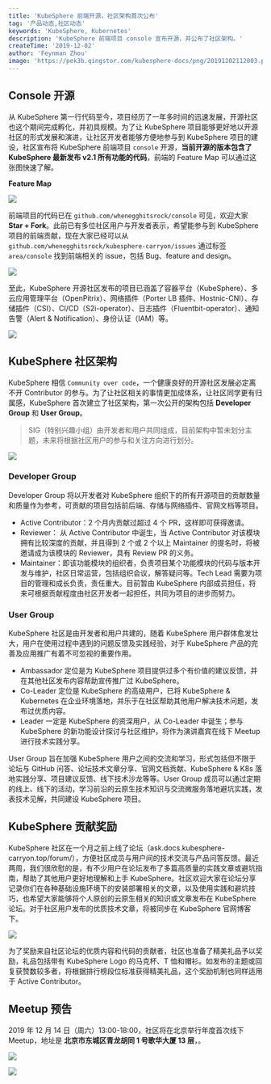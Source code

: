 ```yaml
---
title: 'KubeSphere 前端开源，社区架构首次公布'
tag: '产品动态,社区动态'
keywords: 'KubeSphere, Kubernetes'
description: 'KubeSphere 前端项目 console 宣布开源，并公布了社区架构。'
createTime: '2019-12-02'
author: 'Feynman Zhou'
image: 'https://pek3b.qingstor.com/kubesphere-docs/png/20191202112003.png'
---
```


## Console 开源

从 KubeSphere 第一行代码至今，项目经历了一年多时间的迅速发展，开源社区也这个期间完成孵化，并初具规模。为了让 KubeSphere 项目能够更好地以开源社区的形式发展和演进，让社区开发者能够方便地参与到 KubeSphere 项目的建设，社区宣布将 KubeSphere 前端项目 `console` 开源，**当前开源的版本包含了 KubeSphere 最新发布 v2.1 所有功能的代码**，前端的 Feature Map 可以通过这张图快速了解。

**Feature Map**

![](https://pek3b.qingstor.com/kubesphere-docs/png/20191202112003.png)

前端项目的代码已在 `github.com/whenegghitsrock/console` 可见，欢迎大家 **Star + Fork**。此前已有多位社区用户与开发者表示，希望能参与到 KubeSphere 项目的前端贡献，现在大家已经可以从 `github.com/whenegghitsrock/kubesphere-carryon/issues` 通过标签 `area/console` 找到前端相关的 issue，包括 Bug、feature and design。

![](https://pek3b.qingstor.com/kubesphere-docs/png/20191202111750.png)


至此，KubeSphere 开源社区发布的项目已涵盖了容器平台（KubeSphere）、多云应用管理平台（OpenPitrix）、网络插件（Porter LB 插件、Hostnic-CNI）、存储插件（CSI）、CI/CD（S2i-operator）、日志插件（Fluentbit-operator）、通知告警（Alert & Notification）、身份认证（IAM）等。


![](https://pek3b.qingstor.com/kubesphere-docs/png/20191202104556.png)

## KubeSphere 社区架构

KubeSphere 相信 `Community over code`，一个健康良好的开源社区发展必定离不开 Contributor 的参与。为了让社区相关的事情更加成体系，让社区同学更有归属感，KubeSphere 首次建立了社区架构，第一次公开的架构包括 **Developer Group** 和 **User Group**。

> SIG（特别兴趣小组）由开发者和用户共同组成，目前架构中暂未划分主题，未来将根据社区用户的参与和关注方向进行划分。

![](https://pek3b.qingstor.com/kubesphere-docs/png/20191202150115.png)

### Developer Group

Developer Group 将以开发者对 KubeSphere 组织下的所有开源项目的贡献数量和质量作为参考，可贡献的项目包括前后端、存储与网络插件、官网文档等项目。


- Active Contributor：2 个月内贡献过超过 4 个 PR，这样即可获得邀请。
- Reviewer： 从 Active Contributor 中诞生，当 Active Contributor 对该模块拥有比较深度的贡献，并且得到 2 个或 2 个以上 Maintainer 的提名时，将被邀请成为该模块的 Reviewer，具有 Review PR 的义务。
- Maintainer：即该功能模块的组织者，负责项目某个功能模块的代码与版本开发与维护，社区日常运营，包括组织会议，解答疑问等。Tech Lead 需要为项目的管理和成长负责，责任重大。目前暂由 KubeSphere 内部成员担任，将来可根据贡献程度由社区开发者一起担任，共同为项目的进步而努力。

### User Group

KubeSphere 社区是由开发者和用户共建的，随着 KubeSphere 用户群体愈发壮大，用户在使用过程中遇到的问题反馈及实践经验，对于 KubeSphere 产品的完善及应用推广有着不可忽视的重要作用。


- Ambassador 定位是为 KubeSphere 项目提供过多个有价值的建议反馈，并在其他社区发布内容帮助宣传推广过 KubeSphere。
- Co-Leader 定位是 KubeSphere 的高级用户，已将 KubeSphere & Kubernetes 在企业环境落地，并乐于在社区帮助其他用户解决技术问题，发布过优质内容。
- Leader 一定是 KubeSphere 的资深用户，从 Co-Leader 中诞生；参与 KubeSphere 的新功能设计探讨与社区维护，将作为演讲嘉宾在线下 Meetup 进行技术实践分享。


User Group 旨在加强 KubeSphere 用户之间的交流和学习，形式包括但不限于论坛与 GitHub 问答、论坛技术文章分享、官网文档贡献、KubeSphere & K8s 落地实践分享、项目建议反馈、线下技术沙龙等等。User Group 成员可以通过定期的线上、线下的活动，学习前沿的云原生技术知识与交流微服务落地避坑实践，发表技术见解，共同建设 KubeSphere 项目。


## KubeSphere 贡献奖励

KubeSphere 社区在一个月之前上线了论坛（ask.docs.kubesphere-carryon.top/forum/），方便社区成员与用户间的技术交流与产品问答反馈。最近两周，我们很欣慰的是，有不少用户在论坛发布了多篇高质量的实践文章或避坑指南，帮助了其他用户更好地理解和上手 KubeSphere。社区欢迎大家在论坛分享记录你们在各种基础设施环境下的安装部署相关的文章，以及使用实践和避坑技巧，也希望大家能够将个人原创的云原生相关的知识或文章发布在 KubeSphere 论坛。对于社区用户发布的优质技术文章，将被同步在 KubeSphere 官网博客下。

![](https://pek3b.qingstor.com/kubesphere-docs/png/20191202142733.png)

为了奖励来自社区论坛的优质内容和代码的贡献者，社区也准备了精美礼品予以奖励，礼品包括带有 KubeSphere Logo 的马克杯、T 恤和帽衫。如发布的主题或回复获赞数较多者，将根据排行榜段位标准获得精美礼品，这个奖励机制也同样适用于 Active Contributor。

## Meetup 预告

2019 年 12 月 14 日（周六）13:00-18:00，社区将在北京举行年度首次线下 Meetup，地址是 **北京市东城区青龙胡同 1 号歌华大厦 13 层**，。

![](https://pek3b.qingstor.com/kubesphere-docs/png/20191202151552.png)



![](https://pek3b.qingstor.com/kubesphere-docs/png/20191202151751.png)
